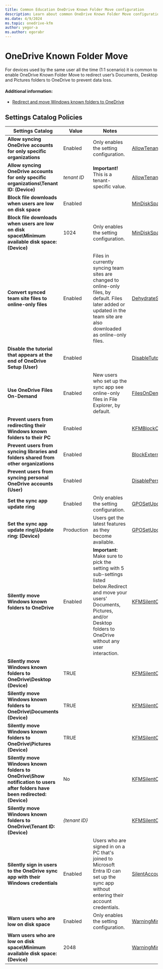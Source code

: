 ```yaml
---
title: Common Education OneDrive Known Folder Move configuration
description: Learn about common OneDrive Known Folder Move configuration used by Education organizations in Intune.
ms.date: 4/9/2024
ms.topic: onedrive-kfm
author: yegor-a
ms.author: egorabr
---
```


# OneDrive Known Folder Move

For devices used by the same user all the time (1:1 scenario) it is common to enable OneDrive Known Folder Move to redirect user’s Documents, Desktop and Pictures folders to OneDrive to prevent data loss.

#### Additional information:

- [Redirect and move Windows known folders to OneDrive](/sharepoint/redirect-known-folders)

## Settings Catalog Policies
  | **Settings Catalog** | **Value** | **Notes** | **CSP** |
  |---|---|---|---|
  | **Allow syncing OneDrive accounts for only specific organizations** | Enabled | Only enables the setting configuration. | [AllowTenantList](/sharepoint/use-group-policy#allowtenantlist) |
  | **Allow syncing OneDrive accounts for only specific organizations\Tenant ID: (Device)** | _tenant ID_ | **Important!** This is a tenant-specific value. | [AllowTenantList](/sharepoint/use-group-policy#allowtenantlist) |
  | **Block file downloads when users are low on disk space** | Enabled | | [MinDiskSpaceLimitInMB](/sharepoint/use-group-policy#mindiskspacelimitinmb) |
  | **Block file downloads when users are low on disk space\Minimum available disk space: (Device)** | 1024 | Only enables the setting configuration. | [MinDiskSpaceLimitInMB](/sharepoint/use-group-policy#mindiskspacelimitinmb) |
  | **Convert synced team site files to online-only files** | Enabled | Files in currently syncing team sites are changed to online-only files, by default. Files later added or updated in the team site are also downloaded as online-only files. | [DehydrateSyncedTeamSites](/sharepoint/use-group-policy#dehydratesyncedteamsites) |
  | **Disable the tutorial that appears at the end of OneDrive Setup (User)** | Enabled | | [DisableTutorial](/sharepoint/use-group-policy#disabletutorial) |
  | **Use OneDrive Files On-Demand** | Enabled | New users who set up the sync app see online-only files in File Explorer, by default. | [FilesOnDemandEnabled](/sharepoint/use-group-policy#filesondemandenabled) |
  | **Prevent users from redirecting their Windows known folders to their PC** | Enabled | | [KFMBlockOptOut](/sharepoint/use-group-policy#kfmblockoptout) |
  | **Prevent users from syncing libraries and folders shared from other organizations** | Enabled | | [BlockExternalSync](/sharepoint/use-group-policy#blockexternalsync) |
  | **Prevent users from syncing personal OneDrive accounts (User)** | Enabled | | [DisablePersonalSync](/sharepoint/use-group-policy#disablepersonalsync) |
  | **Set the sync app update ring** | Enabled | Only enables the setting configuration. | [GPOSetUpdateRing](/sharepoint/use-group-policy#gposetupdatering) |
  | **Set the sync app update ring\Update ring: (Device)** | Production | Users get the latest features as they become available. | [GPOSetUpdateRing](/sharepoint/use-group-policy#gposetupdatering) |
  | **Silently move Windows known folders to OneDrive** | Enabled | **Important:** Make sure to pick the setting with 5 sub-settings listed below.Redirect and move your users' Documents, Pictures, and/or Desktop folders to OneDrive without any user interaction. | [KFMSilentOptIn](/sharepoint/use-group-policy#kfmsilentoptin) |
  | **Silently move Windows known folders to OneDrive\Desktop (Device)** | TRUE | | [KFMSilentOptIn](/sharepoint/use-group-policy#kfmsilentoptin) |
  | **Silently move Windows known folders to OneDrive\Documents (Device)** | TRUE | | [KFMSilentOptIn](/sharepoint/use-group-policy#kfmsilentoptin) |
  | **Silently move Windows known folders to OneDrive\Pictures (Device)** | TRUE | | [KFMSilentOptIn](/sharepoint/use-group-policy#kfmsilentoptin) |
  | **Silently move Windows known folders to OneDrive\Show notification to users after folders have been redirected: (Device)** | No | | [KFMSilentOptIn](/sharepoint/use-group-policy#kfmsilentoptin) |
  | **Silently move Windows known folders to OneDrive\Tenant ID: (Device)** | _{tenant ID}_ | | [KFMSilentOptIn](/sharepoint/use-group-policy#kfmsilentoptin) |
  | **Silently sign in users to the OneDrive sync app with their Windows credentials** | Enabled | Users who are signed in on a PC that's joined to Microsoft Entra ID can set up the sync app without entering their account credentials. | [SilentAccountConfig](/sharepoint/use-group-policy#silentaccountconfig) |
  | **Warn users who are low on disk space** | Enabled | Only enables the setting configuration. | [WarningMinDiskSpaceLimitInMB](/sharepoint/use-group-policy#warningmindiskspacelimitinmb) |
  | **Warn users who are low on disk space\Minimum available disk space: (Device)** | 2048 | | [WarningMinDiskSpaceLimitInMB](/sharepoint/use-group-policy#warningmindiskspacelimitinmb) |

